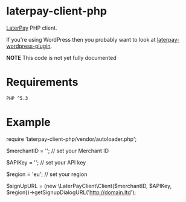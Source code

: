 laterpay-client-php
===================

[LaterPay](http://www.laterpay.net/) PHP client.

If you're using WordPress then you probably want to look at [laterpay-wordpress-plugin](https://github.com/laterpay/laterpay-wordpress-plugin).

**NOTE** This code is not yet fully documented

Requirements
=========
``PHP ^5.3``

Example
=========
require 'laterpay-client-php/vendor/autoloader.php';

$merchantID = ''; // set your Merchant ID

$APIKey = ''; // set your API key

$region = 'eu'; // set your region

$signUpURL = (new \LaterPayClient\Client($merchantID, $APIKey, $region))->getSignupDialogURL('http://domain.ltd');
